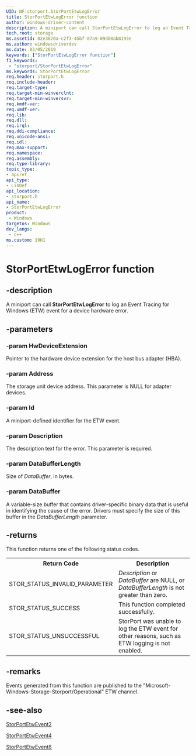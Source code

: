 ```yaml
---
UID: NF:storport.StorPortEtwLogError
title: StorPortEtwLogError function
author: windows-driver-content
description: A miniport can call StorPortEtwLogError to log an Event Tracing for Windows (ETW) event for a device hardware error.
tech.root: storage
ms.assetid: 02e3820a-c2f3-45bf-87a9-09d00ab8193e
ms.author: windowsdriverdev
ms.date: 03/05/2019
keywords: ["StorPortEtwLogError function"]
f1_keywords:
 - "storport/StorPortEtwLogError"
ms.keywords: StorPortEtwLogError
req.header: storport.h
req.include-header:
req.target-type:
req.target-min-winverclnt:
req.target-min-winversvr:
req.kmdf-ver:
req.umdf-ver:
req.lib:
req.dll:
req.irql: 
req.ddi-compliance:
req.unicode-ansi:
req.idl:
req.max-support:
req.namespace:
req.assembly:
req.type-library: 
topic_type: 
- apiref
api_type: 
- LibDef
api_location:
- storport.h
api_name: 
- StorPortEtwLogError
product:
 - Windows
targetos: Windows
dev_langs:
 - c++
ms.custom: 19H1
---
```


# StorPortEtwLogError function

## -description

A miniport can call **StorPortEtwLogError** to log an Event Tracing for Windows (ETW) event for a device hardware error.

## -parameters

### -param HwDeviceExtension

Pointer to the hardware device extension for the host bus adapter (HBA).

### -param Address

The storage unit device address. This parameter is NULL for adapter devices.

### -param Id

A miniport-defined identifier for the ETW event.

### -param Description

The description text for the error. This parameter is required.

### -param DataBufferLength

Size of *DataBuffer*, in bytes.

### -param DataBuffer

A variable-size buffer that contains driver-specific binary data that is useful in identifying the cause of the error. Drivers must specify the size of this buffer in the *DataBufferLength* parameter.

## -returns

This function returns one of the following status codes.

<table>
<tr>
  <th>Return Code</th>   <th>Description</th>
</tr>
<tr>
  <td>STOR_STATUS_INVALID_PARAMETER</td>
  <td><i>Description</i> or <i>DataBuffer</i> are NULL, or <i>DataBufferLength</i> is not greater than zero.</td>
</tr>
<tr>
  <td>STOR_STATUS_SUCCESS</td>
  <td>This function completed successfully.</td>
</tr>
<tr>
  <td>STOR_STATUS_UNSUCCESSFUL</td>
  <td>StorPort was unable to log the ETW event for other reasons, such as ETW logging is not enabled.</td>
</tr></table>

## -remarks

Events generated from this function are published to the "Microsoft-Windows-Storage-Storport/Operational" ETW channel.

## -see-also

[StorPortEtwEvent2](https://docs.microsoft.com/windows-hardware/drivers/ddi/storport/nf-storport-storportetwevent2)

[StorPortEtwEvent4](https://docs.microsoft.com/windows-hardware/drivers/ddi/storport/nf-storport-storportetwevent4)

[StorPortEtwEvent8](https://docs.microsoft.com/windows-hardware/drivers/ddi/storport/nf-storport-storportetwevent8)
